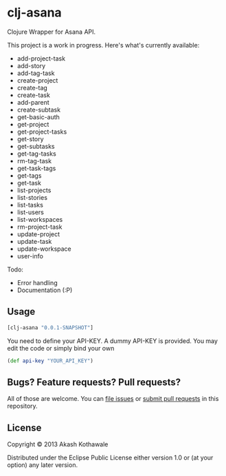 # clj-asana

Clojure Wrapper for Asana API.

This project is a work in progress. Here's what's currently available:

- add-project-task
- add-story
- add-tag-task
- create-project
- create-tag
- create-task
- add-parent
- create-subtask
- get-basic-auth
- get-project
- get-project-tasks
- get-story
- get-subtasks
- get-tag-tasks
- rm-tag-task
- get-task-tags
- get-tags
- get-task
- list-projects
- list-stories
- list-tasks
- list-users
- list-workspaces
- rm-project-task
- update-project
- update-task
- update-workspace
- user-info

Todo:

- Error handling
- Documentation (:P)

## Usage

```clj
[clj-asana "0.0.1-SNAPSHOT"]
```

You need to define your API-KEY. A dummy API-KEY is provided. You may edit the
code or simply bind your own

```clj
(def api-key "YOUR_API_KEY")
```
## Bugs? Feature requests? Pull requests?

All of those are welcome. You can [file issues][issues] or [submit pull requests][pulls] in this repository.

[issues]: https://github.com/decached/clj-asana/issues
[pulls]: https://github.com/decached/clj-asana/pulls

## License

Copyright © 2013 Akash Kothawale

Distributed under the Eclipse Public License either version 1.0 or (at
your option) any later version.
